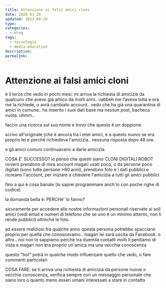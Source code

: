 ```yaml
---
title: Attenzione ai falsi amici cloni
date: 2020-01-20
updated: 2023-08-28
type: 
categories:
  - blog
tags:
  - tecnologia
  - media-education
description: 
permalink: 
---
```

# Attenzione ai falsi amici cloni

è il terzo che vedo in pochi mesi: mi arriva la richiesta di amicizia da qualcuno che avevo già amico da molti anni.. vabbeh me l'aveva tolta e ora me la richiede, o avrà cambiato account.. vedo che ha già una quarantina di amici in comune.. ha inserito i suoi dati base ma nessun post, bacheca vuota.
uhmm..

faccio una ricerca sul suo nome e trovo che questo è un doppione.

scrivo all'originale (che è ancora tra i miei amici, e a questo nuovo se era proprio lei e perché richiedeva l'amicizia.. nessuna risposta dopo 48 ore.

e gli amici comuni continuavano a darle amicizia.

COSA E' SUCCESSO?
io penso che questi siano CLONI DIGITALI ROBOT
ovvero prendono di mira account magari usati poco, o da persone poco digitali (sono tutte persone >60 anni), prendono foto e i dati pubblici e ricreano l'account, per iniziare a chiedere l'amicizia a tutti gli amici pubblici.

fino a qui è cosa banale (lo saprei programmare anch'io con poche righe di codice)

la domanda bella è: PERCHé' lo fanno?

sicuramente per accedere alle nostre informazioni personali riservate ai soli amici (vedi email e numeri di telefono che se uno è un minimo attento, non li rende pubblici)
oltreché le foto.

ad essere maliziosi fra qualche anno questa persona potrebbe spacciarsi proprio per quella che conoscevamo.. magari lei sarà uscita da Facebook. o altro.. noi non lo sappiamo perchè tra duemila contatti molti li perdiamo di vista e magari non era proprio un'amica ma una vecchia conoscenza

questo "bot" potrà in qualche modo influenzare quello che vedo, o fare commenti particolari

COSA FARE: se ti arriva una richiesta di amicizia da persone nuove o vecchie conoscenza, verifica sempre con un messaggio personale che siano loro o quanto meno esseri umani interessati a stare in contatto
